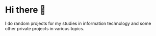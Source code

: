 # Hi there 👋

I do random projects for my studies in information technology and some other private projects in various topics.
